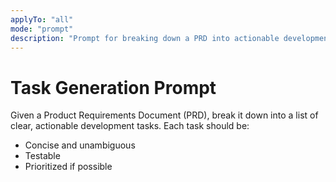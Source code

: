 ```yaml
---
applyTo: "all"
mode: "prompt"
description: "Prompt for breaking down a PRD into actionable development tasks."
---
```


# Task Generation Prompt

Given a Product Requirements Document (PRD), break it down into a list of clear, actionable development tasks. Each task should be:
- Concise and unambiguous
- Testable
- Prioritized if possible
